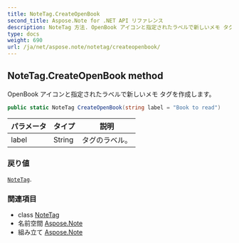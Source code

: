 ```yaml
---
title: NoteTag.CreateOpenBook
second_title: Aspose.Note for .NET API リファレンス
description: NoteTag 方法. OpenBook アイコンと指定されたラベルで新しいメモ タグを作成します
type: docs
weight: 690
url: /ja/net/aspose.note/notetag/createopenbook/
---
```

## NoteTag.CreateOpenBook method

OpenBook アイコンと指定されたラベルで新しいメモ タグを作成します。

```csharp
public static NoteTag CreateOpenBook(string label = "Book to read")
```

| パラメータ | タイプ | 説明 |
| --- | --- | --- |
| label | String | タグのラベル。 |

### 戻り値

[`NoteTag`](../).

### 関連項目

* class [NoteTag](../)
* 名前空間 [Aspose.Note](../../notetag/)
* 組み立て [Aspose.Note](../../../)


